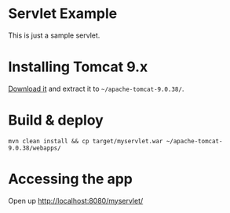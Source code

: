 Servlet Example
===

This is just a sample servlet.

Installing Tomcat 9.x
===

[Download it](https://downloads.apache.org/tomcat/tomcat-9/v9.0.38/bin/apache-tomcat-9.0.38.zip)
and extract it to `~/apache-tomcat-9.0.38/`.


Build & deploy
===

    mvn clean install && cp target/myservlet.war ~/apache-tomcat-9.0.38/webapps/
    
Accessing the app
===

Open up <http://localhost:8080/myservlet/>
